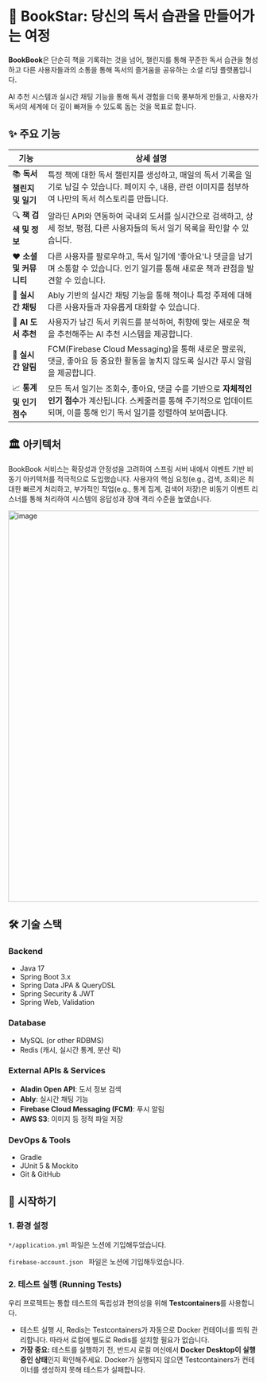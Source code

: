 # 📖 BookStar: 당신의 독서 습관을 만들어가는 여정

**BookBook**은 단순히 책을 기록하는 것을 넘어, 챌린지를 통해 꾸준한 독서 습관을 형성하고 다른 사용자들과의 소통을 통해 독서의 즐거움을 공유하는 소셜 리딩 플랫폼입니다.

AI 추천 시스템과 실시간 채팅 기능을 통해 독서 경험을 더욱 풍부하게 만들고, 사용자가 독서의 세계에 더 깊이 빠져들 수 있도록 돕는 것을 목표로 합니다.

## ✨ 주요 기능

| 기능                               | 상세 설명                                                                                                                              |
| ---------------------------------- | -------------------------------------------------------------------------------------------------------------------------------------- |
| 📚 **독서 챌린지 및 일기**         | 특정 책에 대한 독서 챌린지를 생성하고, 매일의 독서 기록을 일기로 남길 수 있습니다. 페이지 수, 내용, 관련 이미지를 첨부하여 나만의 독서 히스토리를 만듭니다. |
| 🔍 **책 검색 및 정보**             | 알라딘 API와 연동하여 국내외 도서를 실시간으로 검색하고, 상세 정보, 평점, 다른 사용자들의 독서 일기 목록을 확인할 수 있습니다.                                |
| ❤️ **소셜 및 커뮤니티**            | 다른 사용자를 팔로우하고, 독서 일기에 '좋아요'나 댓글을 남기며 소통할 수 있습니다. 인기 일기를 통해 새로운 책과 관점을 발견할 수 있습니다.                 |
| 💬 **실시간 채팅**                 | Ably 기반의 실시간 채팅 기능을 통해 책이나 특정 주제에 대해 다른 사용자들과 자유롭게 대화할 수 있습니다.                                         |
| 🤖 **AI 도서 추천**                | 사용자가 남긴 독서 키워드를 분석하여, 취향에 맞는 새로운 책을 추천해주는 AI 추천 시스템을 제공합니다.                                          |
| 🔔 **실시간 알림**                 | FCM(Firebase Cloud Messaging)을 통해 새로운 팔로워, 댓글, 좋아요 등 중요한 활동을 놓치지 않도록 실시간 푸시 알림을 제공합니다.                     |
| 📈 **통계 및 인기 점수**           | 모든 독서 일기는 조회수, 좋아요, 댓글 수를 기반으로 **자체적인 인기 점수**가 계산됩니다. 스케줄러를 통해 주기적으로 업데이트되며, 이를 통해 인기 독서 일기를 정렬하여 보여줍니다. |

## 🏛️ 아키텍처

BookBook 서비스는 확장성과 안정성을 고려하여 스프링 서버 내에서 이벤트 기반 비동기 아키텍처를 적극적으로 도입했습니다. 사용자의 핵심 요청(e.g., 검색, 조회)은 최대한 빠르게 처리하고, 부가적인 작업(e.g., 통계 집계, 검색어 저장)은 비동기 이벤트 리스너를 통해 처리하여 시스템의 응답성과 장애 격리 수준을 높였습니다.

<img width="787" alt="image" src="https://github.com/user-attachments/assets/491a9454-42c7-4d33-a958-109a4dcdd03c" />


## 🛠️ 기술 스택

### **Backend**
- Java 17
- Spring Boot 3.x
- Spring Data JPA & QueryDSL
- Spring Security & JWT
- Spring Web, Validation

### **Database**
- MySQL (or other RDBMS)
- Redis (캐시, 실시간 통계, 분산 락)

### **External APIs & Services**
- **Aladin Open API**: 도서 정보 검색
- **Ably**: 실시간 채팅 기능
- **Firebase Cloud Messaging (FCM)**: 푸시 알림
- **AWS S3**: 이미지 등 정적 파일 저장

### **DevOps & Tools**
- Gradle
- JUnit 5 & Mockito
- Git & GitHub

## 🚀 시작하기

### **1. 환경 설정**
`*/application.yml` 파일은 노션에 기입해두었습니다.

`firebase-account.json ` 파일은 노션에 기입해두었습니다.

### 2. 테스트 실행 (Running Tests)

우리 프로젝트는 통합 테스트의 독립성과 편의성을 위해 **Testcontainers**를 사용합니다.

-   테스트 실행 시, Redis는 Testcontainers가 자동으로 Docker 컨테이너를 띄워 관리합니다. 따라서 로컬에 별도로 Redis를 설치할 필요가 없습니다.
-   **가장 중요:** 테스트를 실행하기 전, 반드시 로컬 머신에서 **Docker Desktop이 실행 중인 상태**인지 확인해주세요. Docker가 실행되지 않으면 Testcontainers가 컨테이너를 생성하지 못해 테스트가 실패합니다.
